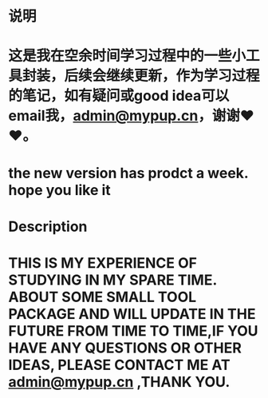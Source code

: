 # 说明
# 这是我在空余时间学习过程中的一些小工具封装，后续会继续更新，作为学习过程的笔记，如有疑问或good idea可以email我，admin@mypup.cn，谢谢❤️❤️。
# the new version has prodct a week. hope you like it

# Description
# THIS IS MY EXPERIENCE OF STUDYING IN MY SPARE TIME. ABOUT SOME SMALL TOOL PACKAGE AND WILL UPDATE IN THE FUTURE FROM TIME TO TIME,IF YOU HAVE ANY QUESTIONS OR OTHER IDEAS, PLEASE CONTACT ME AT admin@mypup.cn ,THANK YOU.
